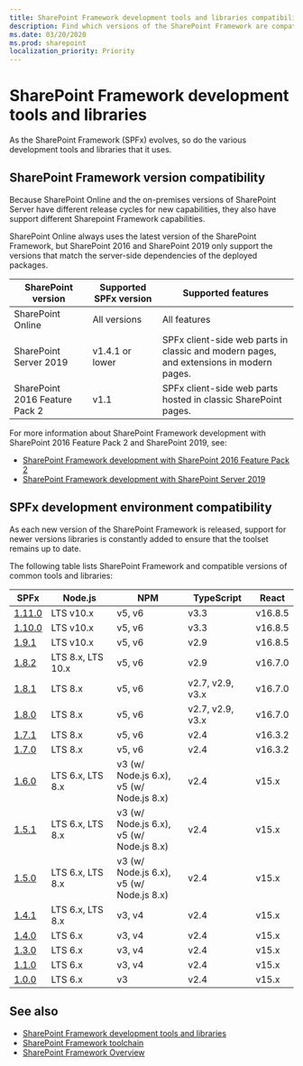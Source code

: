 ```yaml
---
title: SharePoint Framework development tools and libraries compatibility
description: Find which versions of the SharePoint Framework are compatible with each version of SharePoint, development tools and libraries.
ms.date: 03/20/2020
ms.prod: sharepoint
localization_priority: Priority
---
```



# SharePoint Framework development tools and libraries

As the SharePoint Framework (SPFx) evolves, so do the various development tools and libraries that it uses.

## SharePoint Framework version compatibility

Because SharePoint Online and the on-premises versions of SharePoint Server have different release cycles for new capabilities, they also have support different Sharepoint Framework capabilities.

SharePoint Online always uses the latest version of the SharePoint Framework, but SharePoint 2016 and SharePoint 2019 only support the versions that match the server-side dependencies of the deployed packages.

|SharePoint version|Supported SPFx version|Supported features
|---|---|---|
|SharePoint Online|All versions|All features
|SharePoint Server 2019|v1.4.1 or lower|SPFx client-side web parts in classic and modern pages, and extensions in modern pages.
|SharePoint 2016 Feature Pack 2|v1.1|SPFx client-side web parts hosted in classic SharePoint pages.

For more information about SharePoint Framework development with SharePoint 2016 Feature Pack 2 and SharePoint 2019, see:

- [SharePoint Framework development with SharePoint 2016 Feature Pack 2](sharepoint-2016-support.md)
- [SharePoint Framework development with SharePoint Server 2019](sharepoint-2019-support.md)

## SPFx development environment compatibility

As each new version of the SharePoint Framework is released, support for newer versions libraries is constantly added to ensure that the toolset remains up to date.

The following table lists SharePoint Framework and compatible versions of common tools and libraries:

|SPFx|Node.js|NPM|TypeScript|React
|---|---|---|---|---|
|[1.11.0](https://docs.microsoft.com/en-us/sharepoint/dev/spfx/release-1.11.0)|LTS v10.x|v5, v6|v3.3|v16.8.5|
|[1.10.0](https://docs.microsoft.com/en-us/sharepoint/dev/spfx/release-1.10.0)|LTS v10.x|v5, v6|v3.3|v16.8.5|
|[1.9.1](https://docs.microsoft.com/en-us/sharepoint/dev/spfx/release-1.9.1)|LTS v10.x|v5, v6|v2.9|v16.8.5|
|[1.8.2](https://docs.microsoft.com/en-us/sharepoint/dev/spfx/release-1.8.2)| LTS 8.x, LTS 10.x | v5, v6 |v2.9|v16.7.0|
|[1.8.1](https://docs.microsoft.com/en-us/sharepoint/dev/spfx/release-1.8.1)| LTS 8.x | v5, v6|v2.7, v2.9, v3.x|v16.7.0|
|[1.8.0](https://docs.microsoft.com/en-us/sharepoint/dev/spfx/release-1.8.0)| LTS 8.x | v5, v6|v2.7, v2.9, v3.x|v16.7.0|
|[1.7.1](https://docs.microsoft.com/en-us/sharepoint/dev/spfx/release-1.7.1)| LTS 8.x | v5, v6 |v2.4|v16.3.2|
|[1.7.0](https://docs.microsoft.com/en-us/sharepoint/dev/spfx/release-1.7)| LTS 8.x | v5, v6 |v2.4|v16.3.2|
|[1.6.0](https://docs.microsoft.com/en-us/sharepoint/dev/spfx/release-1.6)|LTS 6.x,  LTS 8.x | v3 (w/ Node.js 6.x),<br/> v5 (w/ Node.js 8.x)|v2.4|v15.x|
|[1.5.1](https://docs.microsoft.com/en-us/sharepoint/dev/spfx/release-1.5.1)|LTS 6.x,  LTS 8.x | v3 (w/ Node.js 6.x),<br/> v5 (w/ Node.js 8.x)|v2.4|v15.x|
|[1.5.0](https://docs.microsoft.com/en-us/sharepoint/dev/spfx/release-1.5)|LTS 6.x,  LTS 8.x | v3 (w/ Node.js 6.x),<br/> v5 (w/ Node.js 8.x)|v2.4|v15.x|
|[1.4.1](https://docs.microsoft.com/en-us/sharepoint/dev/spfx/release-1.4.1)|LTS 6.x,  LTS 8.x | v3, v4 |v2.4|v15.x|
|[1.4.0](https://docs.microsoft.com/en-us/sharepoint/dev/spfx/release-1.4)|LTS 6.x| v3, v4 |v2.4|v15.x|
|[1.3.0](https://docs.microsoft.com/en-us/sharepoint/dev/spfx/release-1.3)|LTS 6.x| v3, v4 |v2.4|v15.x|
|[1.1.0](https://docs.microsoft.com/en-us/sharepoint/dev/spfx/release-1.1)|LTS 6.x| v3, v4 |v2.4|v15.x|
|[1.0.0](https://docs.microsoft.com/en-us/sharepoint/dev/spfx/release-1.0.0)|LTS 6.x| v3 |v2.4|v15.x|

## See also

- [SharePoint Framework development tools and libraries](tools-and-libraries.md)
- [SharePoint Framework toolchain](toolchain/sharepoint-framework-toolchain.md)
- [SharePoint Framework Overview](sharepoint-framework-overview.md)
